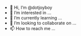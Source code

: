 - 👋 Hi, I’m @dotjoyboy
- 👀 I’m interested in ...
- 🌱 I’m currently learning ...
- 💞️ I’m looking to collaborate on ...
- 📫 How to reach me ...

<!---
dotjoyboy/dotjoyboy is a ✨ special ✨ repository because its `README.md` (this file) appears on your GitHub profile.
You can click the Preview link to take a look at your changes.
--->
